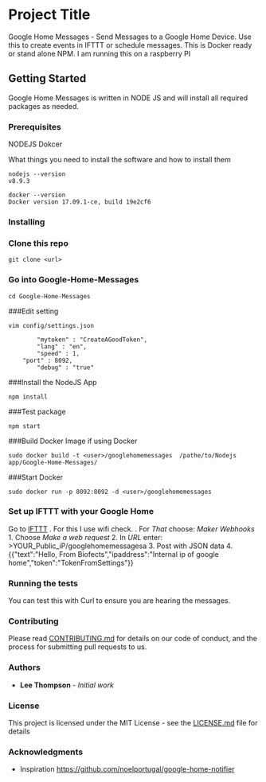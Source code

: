 # Project Title

Google Home Messages - Send Messages to a Google Home Device. Use this to create events in IFTTT or schedule messages. This is Docker ready or stand alone NPM. I am running this on a raspberry PI

## Getting Started

Google Home Messages is written in NODE JS and will install all required packages as needed.

### Prerequisites

NODEJS
Dokcer

What things you need to install the software and how to install them

```
nodejs --version
v8.9.3

docker --version
Docker version 17.09.1-ce, build 19e2cf6

```

### Installing


### Clone this repo
```
git clone <url>
```

### Go into Google-Home-Messages 

```
cd Google-Home-Messages

```

###Edit setting

```
vim config/settings.json

```

```
        "mytoken" : "CreateAGoodToken", 
        "lang" : "en",
        "speed" : 1,
	"port" : 8092,
        "debug" : "true"
```


###Install the NodeJS App

```
npm install

```

###Test package
```
npm start

```


###Build Docker Image if using Docker

```
sudo docker build -t <user>/googlehomemessages  /pathe/to/Nodejs app/Google-Home-Messages/

```

###Start Docker
```
sudo docker run -p 8092:8092 -d <user>/googlehomemessages

```

### Set up IFTTT with your Google Home

Go to [IFTTT](https://ifttt.com)
. For this I use wifi check.
. For *That* choose: *Maker Webhooks*
    1. Choose *Make a web request*
    2. In *URL* enter:
      >YOUR_Public_iP/googlehomemessagesa
    3. Post with JSON data
    4. {{"text":"Hello, From Biofects","ipaddress":"Internal ip of google home","token":"TokenFromSettings"}}

### Running the tests

You can test this with Curl to ensure you are hearing the messages.

### Contributing

Please read [CONTRIBUTING.md](https://gist.github.com/PurpleBooth/b24679402957c63ec426) for details on our code of conduct, and the process for submitting pull requests to us.


### Authors

* **Lee Thompson** - *Initial work*


### License

This project is licensed under the MIT License - see the [LICENSE.md](LICENSE.md) file for details

### Acknowledgments

* Inspiration
https://github.com/noelportugal/google-home-notifier


